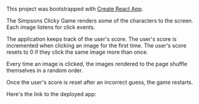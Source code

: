This project was bootstrapped with [Create React App](https://github.com/facebook/create-react-app).

The Simpsons Clicky Game renders some of the characters to the screen. Each image listens for click events.

The application keeps track of the user's score. The user's score is incremented when clicking an image for the first time. The user's score resets to 0 if they click the same image more than once.

Every time an image is clicked, the images rendered to the page shuffle themselves in a random order.

Once the user's score is reset after an incorrect guess, the game restarts.

Here's the link to the deployed app: 


